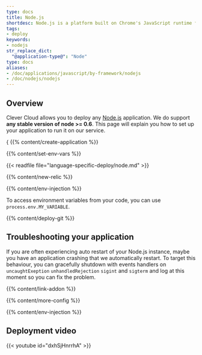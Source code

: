 ```yaml
---
type: docs
title: Node.js
shortdesc: Node.js is a platform built on Chrome's JavaScript runtime for building fast, scalable network applications.
tags:
- deploy
keywords:
- nodejs
str_replace_dict:
  "@application-type@": "Node"
type: docs
aliases:
- /doc/applications/javascript/by-framework/nodejs
- /doc/nodejs/nodejs
---
```


## Overview

Clever Cloud allows you to deploy any [Node.js](https://nodejs.org) application. We do support **any stable version of node >= 0.6**.
This page will explain you how to set up your application to run it on our service.

{ {{% content/create-application %}}

 {{% content/set-env-vars %}}

{{< readfile file="language-specific-deploy/node.md" >}}

 {{% content/new-relic %}}

 {{% content/env-injection %}}

To access environment variables from your code, you can use `process.env.MY_VARIABLE`.

 {{% content/deploy-git %}}

## Troubleshooting your application

If you are often experiencing auto restart of your Node.js instance, maybe you have an application crashing that we automatically restart.
To target this behaviour, you can gracefully shutdown with events handlers on `uncaughtExeption` `unhandledRejection` `sigint` and `sigterm` and log at this moment so you can fix the problem.

 {{% content/link-addon %}}

{{% content/more-config %}}

 {{% content/env-injection %}}

## Deployment video

{{< youtube id="dxhSjHnrrhA" >}}
